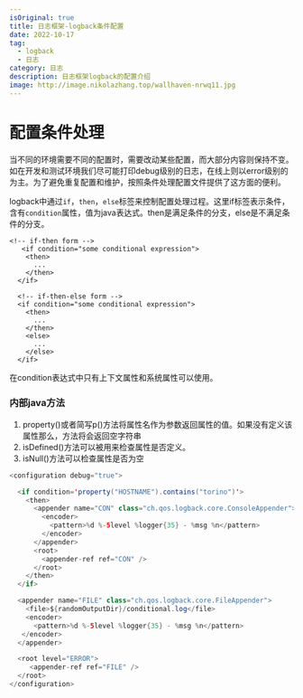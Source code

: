 ```yaml
---
isOriginal: true
title: 日志框架-logback条件配置
date: 2022-10-17
tag:
  - logback
  - 日志
category: 日志
description: 日志框架logback的配置介绍
image: http://image.nikolazhang.top/wallhaven-nrwq11.jpg
---
```


# 配置条件处理

当不同的环境需要不同的配置时，需要改动某些配置，而大部分内容则保持不变。如在开发和测试环境我们尽可能打印debug级别的日志，在线上则以error级别的为主。为了避免重复配置和维护，按照条件处理配置文件提供了这方面的便利。

logback中通过`if`，`then`，`else`标签来控制配置处理过程。这里if标签表示条件，含有`condition`属性，值为java表达式。then是满足条件的分支，else是不满足条件的分支。

```
<!-- if-then form -->
   <if condition="some conditional expression">
    <then>
      ...
    </then>
  </if>

  <!-- if-then-else form -->
  <if condition="some conditional expression">
    <then>
      ...
    </then>
    <else>
      ...
    </else>
  </if>
```

在condition表达式中只有上下文属性和系统属性可以使用。

### 内部java方法

1. property()或者简写p()方法将属性名作为参数返回属性的值。如果没有定义该属性那么，方法将会返回空字符串
2. isDefined()方法可以被用来检查属性是否定义。
3. isNull()方法可以检查属性是否为空

```java
<configuration debug="true">

  <if condition='property("HOSTNAME").contains("torino")'>
    <then>
      <appender name="CON" class="ch.qos.logback.core.ConsoleAppender">
        <encoder>
          <pattern>%d %-5level %logger{35} - %msg %n</pattern>
        </encoder>
      </appender>
      <root>
        <appender-ref ref="CON" />
      </root>
    </then>
  </if>

  <appender name="FILE" class="ch.qos.logback.core.FileAppender">
    <file>${randomOutputDir}/conditional.log</file>
    <encoder>
      <pattern>%d %-5level %logger{35} - %msg %n</pattern>
   </encoder>
  </appender>

  <root level="ERROR">
     <appender-ref ref="FILE" />
  </root>
</configuration>
```